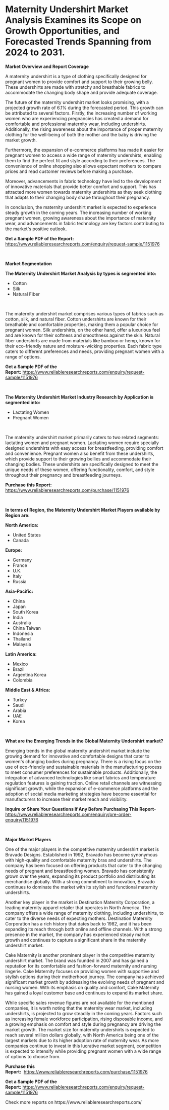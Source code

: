 <p><h1>Maternity Undershirt Market Analysis Examines its Scope on Growth Opportunities, and Forecasted Trends Spanning from 2024 to 2031.</h1></p><p><strong>Market Overview and Report Coverage</strong></p>
<p><p>A maternity undershirt is a type of clothing specifically designed for pregnant women to provide comfort and support to their growing belly. These undershirts are made with stretchy and breathable fabrics to accommodate the changing body shape and provide adequate coverage.</p><p>The future of the maternity undershirt market looks promising, with a projected growth rate of 6.1% during the forecasted period. This growth can be attributed to several factors. Firstly, the increasing number of working women who are experiencing pregnancies has created a demand for comfortable and professional maternity wear, including undershirts. Additionally, the rising awareness about the importance of proper maternity clothing for the well-being of both the mother and the baby is driving the market growth.</p><p>Furthermore, the expansion of e-commerce platforms has made it easier for pregnant women to access a wide range of maternity undershirts, enabling them to find the perfect fit and style according to their preferences. The convenience of online shopping also allows expectant mothers to compare prices and read customer reviews before making a purchase.</p><p>Moreover, advancements in fabric technology have led to the development of innovative materials that provide better comfort and support. This has attracted more women towards maternity undershirts as they seek clothing that adapts to their changing body shape throughout their pregnancy.</p><p>In conclusion, the maternity undershirt market is expected to experience steady growth in the coming years. The increasing number of working pregnant women, growing awareness about the importance of maternity wear, and advancements in fabric technology are key factors contributing to the market's positive outlook.</p></p>
<p><strong>Get a Sample PDF of the Report:</strong> <a href="https://www.reliableresearchreports.com/enquiry/request-sample/1151976">https://www.reliableresearchreports.com/enquiry/request-sample/1151976</a></p>
<p>&nbsp;</p>
<p><strong>Market Segmentation</strong></p>
<p><strong>The Maternity Undershirt Market Analysis by types is segmented into:</strong></p>
<p><ul><li>Cotton</li><li>Silk</li><li>Natural Fiber</li></ul></p>
<p>&nbsp;</p>
<p><p>The maternity undershirt market comprises various types of fabrics such as cotton, silk, and natural fiber. Cotton undershirts are known for their breathable and comfortable properties, making them a popular choice for pregnant women. Silk undershirts, on the other hand, offer a luxurious feel and are known for their softness and smoothness against the skin. Natural fiber undershirts are made from materials like bamboo or hemp, known for their eco-friendly nature and moisture-wicking properties. Each fabric type caters to different preferences and needs, providing pregnant women with a range of options.</p></p>
<p><strong>Get a Sample PDF of the Report:</strong>&nbsp;<a href="https://www.reliableresearchreports.com/enquiry/request-sample/1151976">https://www.reliableresearchreports.com/enquiry/request-sample/1151976</a></p>
<p>&nbsp;</p>
<p><strong>The Maternity Undershirt Market Industry Research by Application is segmented into:</strong></p>
<p><ul><li>Lactating Women</li><li>Pregnant Women</li></ul></p>
<p>&nbsp;</p>
<p><p>The maternity undershirt market primarily caters to two related segments: lactating women and pregnant women. Lactating women require specially designed undershirts with easy access for breastfeeding, providing comfort and convenience. Pregnant women also benefit from these undershirts, which provide support to their growing bellies and accommodate their changing bodies. These undershirts are specifically designed to meet the unique needs of these women, offering functionality, comfort, and style throughout their pregnancy and breastfeeding journeys.</p></p>
<p><strong>Purchase this Report:</strong>&nbsp; <a href="https://www.reliableresearchreports.com/purchase/1151976">https://www.reliableresearchreports.com/purchase/1151976</a></p>
<p>&nbsp;</p>
<p><strong>In terms of Region, the Maternity Undershirt Market Players available by Region are:</strong></p>
<p>
    <p> <strong> North America: </strong>
        <ul>
            <li>United States</li>
            <li>Canada</li>
        </ul>
        </p> 
    <p> <strong> Europe: </strong>
        <ul>
            <li>Germany</li>
            <li>France</li>
            <li>U.K.</li>
            <li>Italy</li>
            <li>Russia</li>
        </ul>
        </p> 
    <p> <strong> Asia-Pacific: </strong>
        <ul>
            <li>China</li>
            <li>Japan</li>
            <li>South Korea</li>
            <li>India</li>
            <li>Australia</li>
            <li>China Taiwan</li>
            <li>Indonesia</li>
            <li>Thailand</li>
            <li>Malaysia</li>
        </ul>
        </p> 
    <p> <strong> Latin America: </strong>
        <ul>
            <li>Mexico</li>
            <li>Brazil</li>
            <li>Argentina Korea</li>
            <li>Colombia</li>
        </ul>
        </p> 
    <p> <strong> Middle East & Africa: </strong>
        <ul>
            <li>Turkey</li>
            <li>Saudi</li>
            <li>Arabia</li>
            <li>UAE</li>
            <li>Korea</li>
        </ul>
    </p>
    </p>
<p>&nbsp;</p>
<p><strong>What are the Emerging Trends in the Global Maternity Undershirt market?</strong></p>
<p><p>Emerging trends in the global maternity undershirt market include the growing demand for innovative and comfortable designs that cater to women's changing bodies during pregnancy. There is a rising focus on the use of eco-friendly and sustainable materials in the manufacturing process to meet consumer preferences for sustainable products. Additionally, the integration of advanced technologies like smart fabrics and temperature regulation features is gaining traction. Online retail channels are witnessing significant growth, while the expansion of e-commerce platforms and the adoption of social media marketing strategies have become essential for manufacturers to increase their market reach and visibility.</p></p>
<p><strong>Inquire or Share Your Questions If Any Before Purchasing This Report</strong>- <a href="https://www.reliableresearchreports.com/enquiry/pre-order-enquiry/1151976">https://www.reliableresearchreports.com/enquiry/pre-order-enquiry/1151976</a></p>
<p>&nbsp;</p>
<p><strong>Major Market Players</strong></p>
<p><p>One of the major players in the competitive maternity undershirt market is Bravado Designs. Established in 1992, Bravado has become synonymous with high-quality and comfortable maternity bras and undershirts. The company has been focused on offering products that cater to the changing needs of pregnant and breastfeeding women. Bravado has consistently grown over the years, expanding its product portfolio and distributing its merchandise globally. With a strong commitment to innovation, Bravado continues to dominate the market with its stylish and functional maternity undershirts.</p><p>Another key player in the market is Destination Maternity Corporation, a leading maternity apparel retailer that operates in North America. The company offers a wide range of maternity clothing, including undershirts, to cater to the diverse needs of expecting mothers. Destination Maternity Corporation has a rich history that dates back to 1982, and it has been expanding its reach through both online and offline channels. With a strong presence in the market, the company has experienced steady market growth and continues to capture a significant share in the maternity undershirt market.</p><p>Cake Maternity is another prominent player in the competitive maternity undershirt market. The brand was founded in 2007 and has gained a reputation for its comfortable and fashion-forward maternity and nursing lingerie. Cake Maternity focuses on providing women with supportive and stylish options during their motherhood journey. The company has achieved significant market growth by addressing the evolving needs of pregnant and nursing women. With its emphasis on quality and comfort, Cake Maternity has gained a loyal customer base and continues to expand its market share.</p><p>While specific sales revenue figures are not available for the mentioned companies, it is worth noting that the maternity wear market, including undershirts, is projected to grow steadily in the coming years. Factors such as increasing female workforce participation, rising disposable income, and a growing emphasis on comfort and style during pregnancy are driving the market growth. The market size for maternity undershirts is expected to reach several million dollars globally, with North America being one of the largest markets due to its higher adoption rate of maternity wear. As more companies continue to invest in this lucrative market segment, competition is expected to intensify while providing pregnant women with a wide range of options to choose from.</p></p>
<p><strong>Purchase this Report:</strong>&nbsp;&nbsp;<a href="https://www.reliableresearchreports.com/purchase/1151976">https://www.reliableresearchreports.com/purchase/1151976</a></p>
<p></p>
<p><strong>Get a Sample PDF of the Report:</strong>&nbsp;<a href="https://www.reliableresearchreports.com/enquiry/request-sample/1151976">https://www.reliableresearchreports.com/enquiry/request-sample/1151976</a></p>
<p>Check more reports on https://www.reliableresearchreports.com/</p>